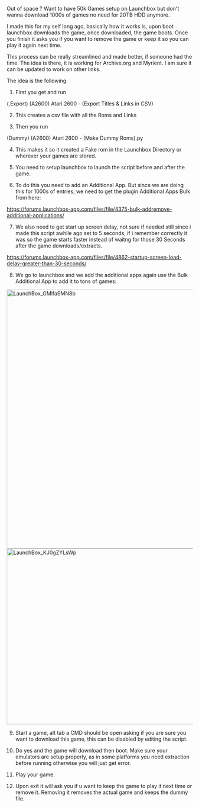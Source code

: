 Out of space ? Want to have 50k Games setup on Launchbox but don't wanna download 1000s of games no need for 20TB HDD anymore. 

I made this for my self long ago, basically how it works is, upon boot launchbox downloads the game, once downloaded, the game boots. Once you finish it asks you if you want to remove the game or keep it so you can play it again next time. 

This process can be really streamlined and made better, if someone had the time. The idea is there, it is working for Archive.org and Myrient. I am sure it can be updated to work on other links. 

The idea is the following. 

1. First you get and run

(.Export) (A2600) Atari 2600 - (Export Titles & Links in CSV)

2. This creates a csv file with all the Roms and Links

3. Then you run

(Dummy) (A2600) Atari 2600 - (Make Dummy Roms).py

4. This makes it so it created a Fake rom in the Launchbox Directory or wherever your games are stored.

5. You need to setup launchbox to launch the script before and after the game.

6. To do this you need to add an Additional App. But since we are doing this for 1000s of entries, we need to get the plugin Additional Apps Bulk from here:

https://forums.launchbox-app.com/files/file/4375-bulk-addremove-additional-applications/

7. We also need to get start up screen delay, not sure if needed still since i made this script awhile ago set to 5 seconds, if i remember correctly it was so the game starts faster instead of waitng for those 30 Seconds after the game downloads/extracts.

https://forums.launchbox-app.com/files/file/4862-startup-screen-load-delay-greater-than-30-seconds/

8. We go to launchbox and we add the additional apps again use the Bulk Additional App to add it to tons of games:

<img width="1100" height="700" alt="LaunchBox_GMlfaSMN8b" src="https://github.com/user-attachments/assets/74079fb5-3085-446d-9575-fd1a902af083" />

<img width="640" height="475" alt="LaunchBox_KJ0gZYLsWp" src="https://github.com/user-attachments/assets/e4069515-eedd-439d-811f-af75376dcb9a" />

9. Start a game, alt tab a CMD should be open asking if you are sure you want to download this game, this can be disabled by editing the script.

10. Do yes and the game will download then boot. Make sure your emulators are setup properly, as in some platforms you need extraction before running otherwise you will just get error.

11. Play your game.

12. Upon exit it will ask you if u want to keep the game to play it next time or remove it. Removing it removes the actual game and keeps the dummy file.

